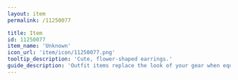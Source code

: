 ```yaml
---
layout: item
permalink: /11250077

title: Item
id: 11250077
item_name: 'Unknown'
icon_url: 'item/icon/11250077.png'
tooltip_description: 'Cute, flower-shaped earrings.'
guide_description: 'Outfit items replace the look of your gear when equipped.'
---
```

